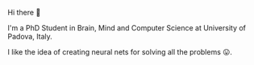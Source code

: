 Hi there 👋

I'm a PhD Student in Brain, Mind and Computer Science at University of Padova, Italy. 

I like the idea of creating neural nets for solving all the problems 😛.
